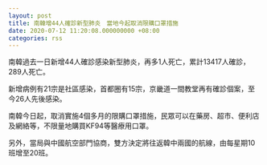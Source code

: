 ```yaml
---
layout: post
title: 南韓增44人確診新型肺炎　當地今起取消限購口罩措施
date: 2020-07-12 11:20:08.000000000 +08:00
categories: rss
---
```


南韓過去一日新增44人確診感染新型肺炎，再多1人死亡，累計13417人確診，289人死亡。

新增病例有21宗是社區感染，首都圈有15宗，京畿道一間教堂再有確診個案，至今26人先後感染。

南韓今日起，取消實施4個多月的限購口罩措施，民眾可以在藥房、超市、便利店及網絡等，不限量地購買KF94等醫療用口罩。

另外，當局與中國航空部門協商，雙方決定將往返韓中兩國的航線，由每星期10班增至20班。
